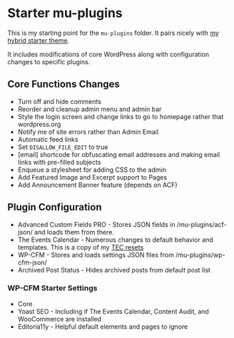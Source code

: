 # Starter mu-plugins

This is my starting point for the `mu-plugins` folder. It pairs nicely with [my hybrid starter theme](https://github.com/mrwweb/hybrid-starter-theme).

It includes modifications of core WordPress along with configuration changes to specific plugins.

## Core Functions Changes

- Turn off and hide comments
- Reorder and cleanup admin menu and admin bar
- Style the login screen and change links to go to homepage rather that wordpress.org
- Notify me of site errors rather than Admin Email
- Automatic feed links
- Set `DISALLOW_FILE_EDIT` to true
- [email] shortcode for obfuscating email addresses and making email links with pre-filled subjects
- Enqueue a stylesheet for adding CSS to the admin
- Add Featured Image and Excerpt support to Pages
- Add Announcement Banner feature (depends on ACF)

## Plugin Configuration

- Advanced Custom Fields PRO - Stores JSON fields in /mu-plugins/acf-json/ and loads them from there.
- The Events Calendar - Numerous changes to default behavior and templates. This is a copy of my [TEC resets](https://github.com/mrwweb/the-events-calendar-reset/blob/main/mu-plugins/tec-customizations.php)
- WP-CFM - Stores and loads settings JSON files from /mu-plugins/wp-cfm-json/
- Archived Post Status - Hides archived posts from default post list

### WP-CFM Starter Settings

- Core
- Yoast SEO - Including if The Events Calendar, Content Audit, and WooCommerce are installed
- Editoria11y - Helpful default elements and pages to ignore
